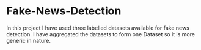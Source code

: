 # Fake-News-Detection
In this project I have used three labelled datasets available for fake news detection. I have aggregated the datasets to form one Dataset so it is more generic in nature. 
